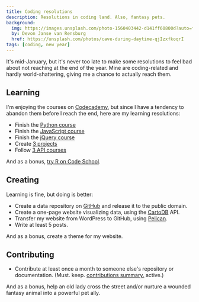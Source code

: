 ```yaml
---
title: Coding resolutions
description: Resolutions in coding land. Also, fantasy pets.
background:
  img: https://images.unsplash.com/photo-1560403442-d141ff60800d?auto=format&fit=crop&q=80&w=2370&ixlib=rb-4.0.3&ixid=M3wxMjA3fDB8MHxwaG90by1wYWdlfHx8fGVufDB8fHx8fA%3D%3D
  by: Devon Janse van Rensburg
  href: https://unsplash.com/photos/cave-during-daytime-qjIzxfkoqrI
tags: [coding, new year]
---
```


It's mid-January, but it's never too late to make some resolutions to feel bad about not reaching at the end of the year. Mine are coding-related and hardly world-shattering, giving me a chance to actually reach them.

## Learning

I'm enjoying the courses on [Codecademy](http://www.codecademy.com/), but since I have a tendency to abandon them before I reach the end, here are my learning resolutions:

* Finish the [Python course](http://www.codecademy.com/tracks/python)
* Finish the [JavaScript course](http://www.codecademy.com/tracks/javascript)
* Finish the [jQuery course](http://www.codecademy.com/tracks/jquery)
* Create [3 projects](http://www.codecademy.com/tracks/projects)
* Follow [3 API courses](http://www.codecademy.com/tracks/apis)

And as a bonus, [try R on Code School](http://www.codeschool.com/courses/try-r).

## Creating

Learning is fine, but doing is better:

* Create a data repository on [GitHub](https://github.com/peterdesmet) and release it to the public domain.
* Create a one-page website visualizing data, using the [CartoDB](http://cartodb.com/) API.
* Transfer my website from WordPress to GitHub, using [Pelican](http://docs.getpelican.com/en/latest/).
* Write at least 5 posts.

And as a bonus, create a theme for my website.

## Contributing

* Contribute at least once a month to someone else's repository or documentation. (Must. keep. [contributions summary.](https://github.com/peterdesmet) active.)

And as a bonus, help an old lady cross the street and/or nurture a wounded fantasy animal into a powerful pet ally.
